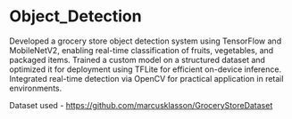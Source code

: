 # Object_Detection

Developed a grocery store object detection system using TensorFlow and MobileNetV2, enabling real-time classification of fruits, vegetables, and packaged items. Trained a custom model on a structured dataset and optimized it for deployment using TFLite for efficient on-device inference. Integrated real-time detection via OpenCV for practical application in retail environments.

Dataset used - https://github.com/marcusklasson/GroceryStoreDataset
